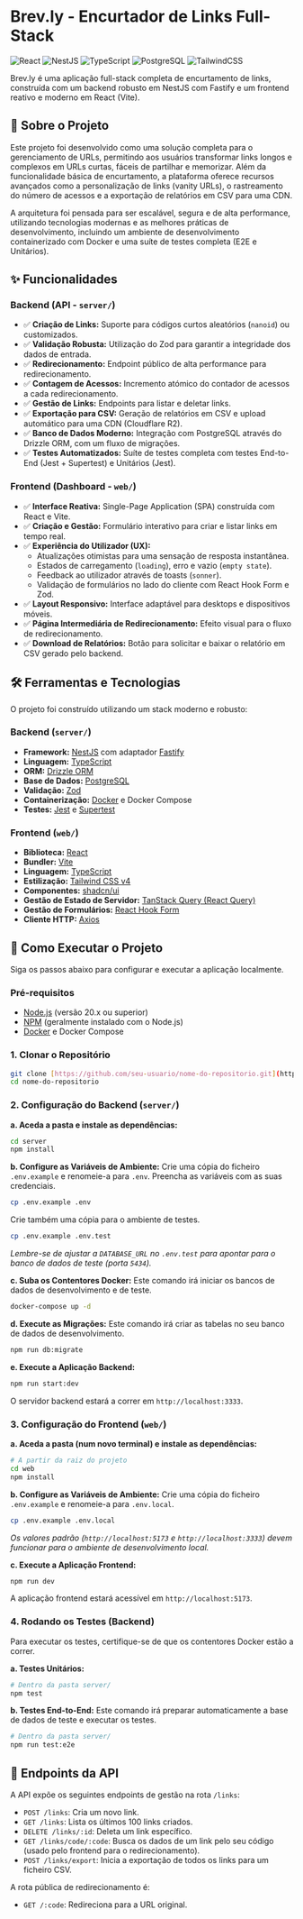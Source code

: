 # Brev.ly - Encurtador de Links Full-Stack

![React](https://img.shields.io/badge/React-20232A?style=for-the-badge&logo=react&logoColor=61DAFB)
![NestJS](https://img.shields.io/badge/NestJS-E0234E?style=for-the-badge&logo=nestjs&logoColor=white)
![TypeScript](https://img.shields.io/badge/TypeScript-007ACC?style=for-the-badge&logo=typescript&logoColor=white)
![PostgreSQL](https://img.shields.io/badge/PostgreSQL-316192?style=for-the-badge&logo=postgresql&logoColor=white)
![TailwindCSS](https://img.shields.io/badge/Tailwind_CSS-38B2AC?style=for-the-badge&logo=tailwind-css&logoColor=white)

Brev.ly é uma aplicação full-stack completa de encurtamento de links, construída com um backend robusto em NestJS com Fastify e um frontend reativo e moderno em React (Vite).

## 📖 Sobre o Projeto

Este projeto foi desenvolvido como uma solução completa para o gerenciamento de URLs, permitindo aos usuários transformar links longos e complexos em URLs curtas, fáceis de partilhar e memorizar. Além da funcionalidade básica de encurtamento, a plataforma oferece recursos avançados como a personalização de links (vanity URLs), o rastreamento do número de acessos e a exportação de relatórios em CSV para uma CDN.

A arquitetura foi pensada para ser escalável, segura e de alta performance, utilizando tecnologias modernas e as melhores práticas de desenvolvimento, incluindo um ambiente de desenvolvimento containerizado com Docker e uma suíte de testes completa (E2E e Unitários).

## ✨ Funcionalidades

### Backend (API - `server/`)
- ✅ **Criação de Links:** Suporte para códigos curtos aleatórios (`nanoid`) ou customizados.
- ✅ **Validação Robusta:** Utilização do Zod para garantir a integridade dos dados de entrada.
- ✅ **Redirecionamento:** Endpoint público de alta performance para redirecionamento.
- ✅ **Contagem de Acessos:** Incremento atómico do contador de acessos a cada redirecionamento.
- ✅ **Gestão de Links:** Endpoints para listar e deletar links.
- ✅ **Exportação para CSV:** Geração de relatórios em CSV e upload automático para uma CDN (Cloudflare R2).
- ✅ **Banco de Dados Moderno:** Integração com PostgreSQL através do Drizzle ORM, com um fluxo de migrações.
- ✅ **Testes Automatizados:** Suíte de testes completa com testes End-to-End (Jest + Supertest) e Unitários (Jest).

### Frontend (Dashboard - `web/`)
- ✅ **Interface Reativa:** Single-Page Application (SPA) construída com React e Vite.
- ✅ **Criação e Gestão:** Formulário interativo para criar e listar links em tempo real.
- ✅ **Experiência do Utilizador (UX):**
    - Atualizações otimistas para uma sensação de resposta instantânea.
    - Estados de carregamento (`loading`), erro e vazio (`empty state`).
    - Feedback ao utilizador através de toasts (`sonner`).
    - Validação de formulários no lado do cliente com React Hook Form e Zod.
- ✅ **Layout Responsivo:** Interface adaptável para desktops e dispositivos móveis.
- ✅ **Página Intermediária de Redirecionamento:** Efeito visual para o fluxo de redirecionamento.
- ✅ **Download de Relatórios:** Botão para solicitar e baixar o relatório em CSV gerado pelo backend.

## 🛠️ Ferramentas e Tecnologias

O projeto foi construído utilizando um stack moderno e robusto:

### Backend (`server/`)
- **Framework:** [NestJS](https://nestjs.com/) com adaptador [Fastify](https://www.fastify.io/)
- **Linguagem:** [TypeScript](https://www.typescriptlang.org/)
- **ORM:** [Drizzle ORM](https://orm.drizzle.team/)
- **Base de Dados:** [PostgreSQL](https://www.postgresql.org/)
- **Validação:** [Zod](https://zod.dev/)
- **Containerização:** [Docker](https://www.docker.com/) e Docker Compose
- **Testes:** [Jest](https://jestjs.io/) e [Supertest](https://github.com/ladjs/supertest)

### Frontend (`web/`)
- **Biblioteca:** [React](https://react.dev/)
- **Bundler:** [Vite](https://vitejs.dev/)
- **Linguagem:** [TypeScript](https://www.typescriptlang.org/)
- **Estilização:** [Tailwind CSS v4](https://tailwindcss.com/)
- **Componentes:** [shadcn/ui](https://ui.shadcn.com/)
- **Gestão de Estado de Servidor:** [TanStack Query (React Query)](https://tanstack.com/query/latest)
- **Gestão de Formulários:** [React Hook Form](https://react-hook-form.com/)
- **Cliente HTTP:** [Axios](https://axios-http.com/)

## 🚀 Como Executar o Projeto

Siga os passos abaixo para configurar e executar a aplicação localmente.

### Pré-requisitos
- [Node.js](https://nodejs.org/) (versão 20.x ou superior)
- [NPM](https://www.npmjs.com/) (geralmente instalado com o Node.js)
- [Docker](https://www.docker.com/products/docker-desktop/) e Docker Compose

### 1. Clonar o Repositório
```bash
git clone [https://github.com/seu-usuario/nome-do-repositorio.git](https://github.com/seu-usuario/nome-do-repositorio.git)
cd nome-do-repositorio
```

### 2. Configuração do Backend (`server/`)

**a. Aceda a pasta e instale as dependências:**
```bash
cd server
npm install
```

**b. Configure as Variáveis de Ambiente:**
Crie uma cópia do ficheiro `.env.example` e renomeie-a para `.env`. Preencha as variáveis com as suas credenciais.
```bash
cp .env.example .env
```
Crie também uma cópia para o ambiente de testes.
```bash
cp .env.example .env.test
```
*Lembre-se de ajustar a `DATABASE_URL` no `.env.test` para apontar para o banco de dados de teste (porta `5434`).*

**c. Suba os Contentores Docker:**
Este comando irá iniciar os bancos de dados de desenvolvimento e de teste.
```bash
docker-compose up -d
```

**d. Execute as Migrações:**
Este comando irá criar as tabelas no seu banco de dados de desenvolvimento.
```bash
npm run db:migrate
```

**e. Execute a Aplicação Backend:**
```bash
npm run start:dev
```
O servidor backend estará a correr em `http://localhost:3333`.

### 3. Configuração do Frontend (`web/`)

**a. Aceda a pasta (num novo terminal) e instale as dependências:**
```bash
# A partir da raiz do projeto
cd web
npm install
```

**b. Configure as Variáveis de Ambiente:**
Crie uma cópia do ficheiro `.env.example` e renomeie-a para `.env.local`.
```bash
cp .env.example .env.local
```
*Os valores padrão (`http://localhost:5173` e `http://localhost:3333`) devem funcionar para o ambiente de desenvolvimento local.*

**c. Execute a Aplicação Frontend:**
```bash
npm run dev
```
A aplicação frontend estará acessível em `http://localhost:5173`.

### 4. Rodando os Testes (Backend)
Para executar os testes, certifique-se de que os contentores Docker estão a correr.

**a. Testes Unitários:**
```bash
# Dentro da pasta server/
npm test
```

**b. Testes End-to-End:**
Este comando irá preparar automaticamente a base de dados de teste e executar os testes.
```bash
# Dentro da pasta server/
npm run test:e2e
```

## 🔗 Endpoints da API

A API expõe os seguintes endpoints de gestão na rota `/links`:

- `POST /links`: Cria um novo link.
- `GET /links`: Lista os últimos 100 links criados.
- `DELETE /links/:id`: Deleta um link específico.
- `GET /links/code/:code`: Busca os dados de um link pelo seu código (usado pelo frontend para o redirecionamento).
- `POST /links/export`: Inicia a exportação de todos os links para um ficheiro CSV.

A rota pública de redirecionamento é:
- `GET /:code`: Redireciona para a URL original.
```